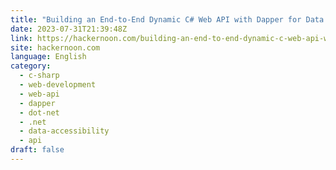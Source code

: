 ```yaml
---
title: "Building an End-to-End Dynamic C# Web API with Dapper for Data Access"
date: 2023-07-31T21:39:48Z
link: https://hackernoon.com/building-an-end-to-end-dynamic-c-web-api-with-dapper-for-data-access?source=rss&utm_medium=RSS&utm_source=news.12bit.vn
site: hackernoon.com
language: English
category:
  - c-sharp
  - web-development
  - web-api
  - dapper
  - dot-net
  - .net
  - data-accessibility
  - api
draft: false
---
```


